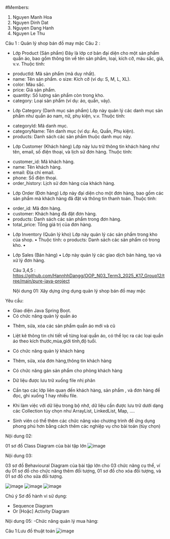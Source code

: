 #Members:
1. Nguyen Manh Hoa
2. Nguyen Dinh Dat
3. Nguyen Dang Hanh
4. Nguyen Le Thu

Câu 1 : Quản lý shop bán đồ may mặc
Câu 2 :
+ Lớp Product (Sản phẩm) Đây là lớp cơ bản đại diện cho một sản phẩm quần áo, bao gồm thông tin về tên sản phẩm, loại, kích cỡ, màu sắc, giá, v.v.
Thuộc tính:
- productId: Mã sản phẩm (mã duy nhất).
- name: Tên sản phẩm. o size: Kích cỡ (ví dụ: S, M, L, XL).
- color: Màu sắc.
- price: Giá sản phẩm.
- quantity: Số lượng sản phẩm còn trong kho.
- category: Loại sản phẩm (ví dụ: áo, quần, váy).
+ Lớp Category (Danh mục sản phẩm) Lớp này quản lý các danh mục sản phẩm như quần áo nam, nữ, phụ kiện, v.v.
Thuộc tính:
- categoryId: Mã danh mục.
- categoryName: Tên danh mục (ví dụ: Áo, Quần, Phụ kiện).
- products: Danh sách các sản phẩm thuộc danh mục này.
+ Lớp Customer (Khách hàng) Lớp này lưu trữ thông tin khách hàng như tên, email, số điện thoại, và lịch sử đơn hàng.
Thuộc tính:
- customer_id: Mã khách hàng.
- name: Tên khách hàng.
- email: Địa chỉ email.
- phone: Số điện thoại.
- order_history: Lịch sử đơn hàng của khách hàng.
+ Lớp Order (Đơn hàng) Lớp này đại diện cho một đơn hàng, bao gồm các sản phẩm mà khách hàng đã đặt và thông tin thanh toán.
Thuộc tính:
- order_id: Mã đơn hàng.
- customer: Khách hàng đã đặt đơn hàng.
- products: Danh sách các sản phẩm trong đơn hàng.
- total_price: Tổng giá trị của đơn hàng.
+ Lớp Inventory (Quản lý kho) Lớp này quản lý các sản phẩm trong kho của shop. •
Thuộc tính:
o products: Danh sách các sản phẩm có trong kho. •
+ Lớp Sales (Bán hàng) • Lớp này quản lý các giao dịch bán hàng, tạo và xử lý đơn hàng.

  Câu 3,4,5 : https://github.com/HannhhDangg/OOP_N03_Term3_2025_K17_Group12/tree/main/pure-java-project

  Nội dung 01:
Xây dựng ứng dụng quản lý shop bán đồ may mặc

Yêu cầu:
- Giao diện Java Spring Boot.
- Có chức năng quản lý quần áo

+ Thêm, sửa, xóa các sản phẩm quần áo mới và cũ

+ Liệt kê thông tin chi tiết về từng loại quần áo, có thể lọc ra các loại quần áo theo kích thước,mùa,giới tính,độ tuổi.
  
- Có chức năng quản lý khách hàng
+ Thêm, sửa, xóa đơn hàng,thông tin khách hàng
- Có chức năng gán sản phẩm cho phòng khách hàng

- Dữ liệu được lưu trữ xuống file nhị phân

+ Cần tạo các lớp liên quan đến khách hàng, sản phẩm , và đơn hàng để đọc, ghi xuống 1 hay nhiều file.

- Khi làm việc với dữ liệu trong bộ nhớ, dữ liệu cần được lưu trữ dưới dạng các Collection tùy chọn như ArrayList, LinkedList, Map, ....

- Sinh viên có thể thêm các chức năng vào chương trình để ứng dụng phong phú hơn bằng cách thêm các nghiệp vụ cho bài toán (tùy chọn)

Nội dung 02:

01 sơ đồ Class Diagram của bài tập lớn
![image](https://github.com/user-attachments/assets/8fd30920-43ec-444f-bdea-fd6b0fa403b6)



Nội dung 03:

03 sơ đồ Behavioural Diagram của bài tập lớn cho 03 chức năng cụ thể, ví dụ 01 sơ đồ cho chức năng thêm đối tượng, 01 sơ đồ cho xóa đối tượng, và 01 sơ đồ cho sửa đối tượng. 


![image](https://github.com/user-attachments/assets/2b8f9ed2-efe4-4982-a3de-b42e3839ef46)
![image](https://github.com/user-attachments/assets/f28ecb42-77fd-46a7-a2e4-847d2b5b7aa5)
![image](https://github.com/user-attachments/assets/c0a2efc6-1484-40da-93c6-d2261ad8d99c)


Chú ý Sơ đồ hành vi sử dụng: 
+ Sequence Diagram
+ Or [Hoặc] Activity Diagram


Nội dung 05:
-Chức năng quản lý mua hàng:

Câu 1:Lưu đồ thuật toán
![image](https://github.com/user-attachments/assets/f5d43e15-3207-4beb-8a93-300fba0b0aa3)

